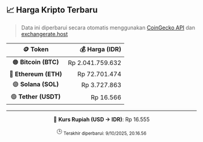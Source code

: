 

<!-- HARGA_KRIPTO -->
## 📈 Harga Kripto Terbaru

> Data ini diperbarui secara otomatis menggunakan [CoinGecko API](https://www.coingecko.com/) dan [exchangerate.host](https://exchangerate.host/)

<div align="center">

| 🪙 Token | 💰 Harga (IDR) |
|:------:|---------------:|
| 🟠 **Bitcoin (BTC)**   | Rp 2.041.759.632 |
| 🔵 **Ethereum (ETH)**  | Rp 72.701.474 |
| 🟣 **Solana (SOL)**    | Rp 3.727.863 |
| 🟢 **Tether (USDT)**   | Rp 16.566 |

---

💱 **Kurs Rupiah (USD → IDR)**: Rp 16.555

🕒 <sub>Terakhir diperbarui: 9/10/2025, 20.16.56</sub>

</div>
<!-- /HARGA_KRIPTO -->